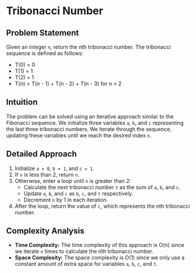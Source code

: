 # Tribonacci Number

## Problem Statement
Given an integer `n`, return the nth tribonacci number.
The tribonacci sequence is defined as follows:
- T(0) = 0
- T(1) = 1
- T(2) = 1
- T(n) = T(n - 1) + T(n - 2) + T(n - 3) for n > 2

## Intuition
The problem can be solved using an iterative approach similar to the Fibonacci sequence. We initialize three variables `a`, `b`, and `c` representing the last three tribonacci numbers. We iterate through the sequence, updating these variables until we reach the desired index `n`.

## Detailed Approach
1. Initialize `a = 0`, `b = 1`, and `c = 1`.
2. If `n` is less than 2, return `n`.
3. Otherwise, enter a loop until `n` is greater than 2:
   - Calculate the next tribonacci number `t` as the sum of `a`, `b`, and `c`.
   - Update `a`, `b`, and `c` as `b`, `c`, and `t` respectively.
   - Decrement `n` by 1 in each iteration.
4. After the loop, return the value of `c`, which represents the nth tribonacci number.

## Complexity Analysis
- **Time Complexity:** The time complexity of this approach is O(n) since we iterate `n` times to calculate the nth tribonacci number.
- **Space Complexity:** The space complexity is O(1) since we only use a constant amount of extra space for variables `a`, `b`, `c`, and `t`.
